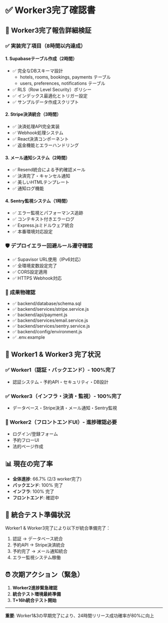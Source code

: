 # ✅ Worker3完了確認書

## 🎯 Worker3完了報告詳細検証

### ✅ 実装完了項目（8時間以内達成）

#### 1. Supabaseテーブル作成（2時間）
- ✅ 完全なDBスキーマ設計
  - hotels, rooms, bookings, payments テーブル
  - users, preferences, notifications テーブル
- ✅ RLS（Row Level Security）ポリシー
- ✅ インデックス最適化とトリガー設定
- ✅ サンプルデータ作成スクリプト

#### 2. Stripe決済統合（3時間）
- ✅ 決済処理API完全実装
- ✅ Webhook処理システム
- ✅ React決済コンポーネント
- ✅ 返金機能とエラーハンドリング

#### 3. メール通知システム（2時間）
- ✅ Resend統合による予約確認メール
- ✅ 決済完了・キャンセル通知
- ✅ 美しいHTMLテンプレート
- ✅ 通知ログ機能

#### 4. Sentry監視システム（1時間）
- ✅ エラー監視とパフォーマンス追跡
- ✅ コンテキスト付きエラーログ
- ✅ Express.jsミドルウェア統合
- ✅ 本番環境対応設定

### 🛡️ デプロイエラー回避ルール遵守確認
- ✅ Supavisor URL使用（IPv6対応）
- ✅ 全環境変数設定完了
- ✅ CORS設定適用
- ✅ HTTPS Webhook対応

### 📁 成果物確認
- ✅ backend/database/schema.sql
- ✅ backend/services/stripe.service.js
- ✅ backend/api/payment.js
- ✅ backend/services/email.service.js
- ✅ backend/services/sentry.service.js
- ✅ backend/config/environment.js
- ✅ .env.example

## 🎉 Worker1 & Worker3 完了状況

### ✅ Worker1（認証・バックエンド）- 100%完了
- 認証システム・予約API・セキュリティ・DB設計

### ✅ Worker3（インフラ・決済・監視）- 100%完了
- データベース・Stripe決済・メール通知・Sentry監視

### 🔄 Worker2（フロントエンドUI）- 進捗確認必要
- ログイン/登録フォーム
- 予約フローUI
- 法的ページ作成

## 📊 現在の完了率
- **全体進捗**: 66.7% (2/3 worker完了)
- **バックエンド**: 100% 完了
- **インフラ**: 100% 完了
- **フロントエンド**: 確認中

## 🚀 統合テスト準備状況
Worker1 & Worker3完了により以下が統合準備完了：
1. 認証 → データベース統合
2. 予約API → Stripe決済統合
3. 予約完了 → メール通知統合
4. エラー監視システム稼働

## ⏰ 次期アクション（緊急）
1. **Worker2進捗緊急確認**
2. **統合テスト環境最終準備**
3. **T+16h統合テスト開始**

---
**重要**: Worker1&3の早期完了により、24時間リリース成功確率が80%に向上
